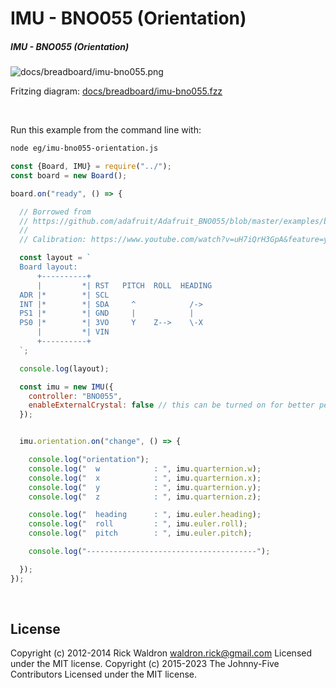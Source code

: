 <!--remove-start-->

# IMU - BNO055 (Orientation)

<!--remove-end-->






##### IMU - BNO055 (Orientation)



![docs/breadboard/imu-bno055.png](breadboard/imu-bno055.png)<br>

Fritzing diagram: [docs/breadboard/imu-bno055.fzz](breadboard/imu-bno055.fzz)

&nbsp;




Run this example from the command line with:
```bash
node eg/imu-bno055-orientation.js
```


```javascript
const {Board, IMU} = require("../");
const board = new Board();

board.on("ready", () => {

  // Borrowed from
  // https://github.com/adafruit/Adafruit_BNO055/blob/master/examples/bunny/bunny.ino
  //
  // Calibration: https://www.youtube.com/watch?v=uH7iQrH3GpA&feature=youtu.be

  const layout = `
  Board layout:
      +----------+
      |         *| RST   PITCH  ROLL  HEADING
  ADR |*        *| SCL
  INT |*        *| SDA     ^            /->
  PS1 |*        *| GND     |            |
  PS0 |*        *| 3VO     Y    Z-->    \-X
      |         *| VIN
      +----------+
  `;

  console.log(layout);

  const imu = new IMU({
    controller: "BNO055",
    enableExternalCrystal: false // this can be turned on for better performance if you are using the Adafruit board
  });


  imu.orientation.on("change", () => {

    console.log("orientation");
    console.log("  w            : ", imu.quarternion.w);
    console.log("  x            : ", imu.quarternion.x);
    console.log("  y            : ", imu.quarternion.y);
    console.log("  z            : ", imu.quarternion.z);

    console.log("  heading      : ", imu.euler.heading);
    console.log("  roll         : ", imu.euler.roll);
    console.log("  pitch        : ", imu.euler.pitch);

    console.log("--------------------------------------");

  });
});

```








&nbsp;

<!--remove-start-->

## License
Copyright (c) 2012-2014 Rick Waldron <waldron.rick@gmail.com>
Licensed under the MIT license.
Copyright (c) 2015-2023 The Johnny-Five Contributors
Licensed under the MIT license.

<!--remove-end-->
